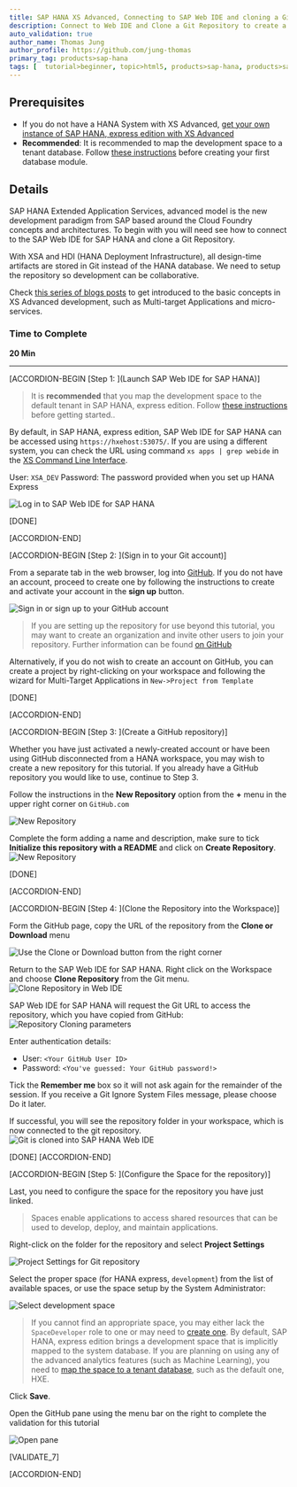 ```yaml
---
title: SAP HANA XS Advanced, Connecting to SAP Web IDE and cloning a Git Repository to begin development
description: Connect to Web IDE and Clone a Git Repository to create a Multi-Target Application
auto_validation: true
author_name: Thomas Jung
author_profile: https://github.com/jung-thomas
primary_tag: products>sap-hana
tags: [  tutorial>beginner, topic>html5, products>sap-hana, products>sap-web-ide ]
---
```


## Prerequisites  
  - If you do not have a HANA System with XS Advanced, [get your own instance of SAP HANA, express edition with XS Advanced](https://developers.sap.com/topics/hana.html)
  - **Recommended**: It is recommended to map the development space to a tenant database. Follow [these instructions](https://developers.sap.com/tutorials/xsa-tenant-db-space.html) before creating your first database module.

## Details
SAP HANA Extended Application Services, advanced model is the new development paradigm from SAP based around the Cloud Foundry concepts and architectures.
To begin with you will need see how to connect to the SAP Web IDE for SAP HANA and clone a Git Repository.

With XSA and HDI (HANA Deployment Infrastructure), all design-time artifacts are stored in Git instead of the HANA database. We need to setup the repository so development can be collaborative.

Check [this series of blogs posts](https://blogs.sap.com/2017/09/04/xs-advanced-for-not-so-dummies/) to get introduced to the basic concepts in XS Advanced development, such as Multi-target Applications and micro-services.

### Time to Complete
**20 Min**

---

[ACCORDION-BEGIN [Step 1: ](Launch SAP Web IDE for SAP HANA)]

> It is **recommended** that you map the development space to the default tenant in SAP HANA, express edition. Follow [these instructions](https://developers.sap.com/tutorials/xsa-tenant-db-space.html) before getting started..

By default, in SAP HANA, express edition, SAP Web IDE for SAP HANA can be accessed using `https://hxehost:53075/`. If you are using a different system, you can check the URL using command `xs apps | grep webide` in the [XS Command Line Interface](https://help.sap.com/viewer/4505d0bdaf4948449b7f7379d24d0f0d/latest/en-US/addd59069e6f444ca6ccc064d131feec.html).

User: `XSA_DEV`
Password: The password provided when you set up HANA Express

![Log in to SAP Web IDE for SAP HANA](1.png)

[DONE]

[ACCORDION-END]


[ACCORDION-BEGIN [Step 2: ](Sign in to your Git account)]

From a separate tab in the web browser, log into [GitHub](https://GitHub.com). If you do not have an account, proceed to create one by following the instructions to create and activate your account in the **sign up** button.

![Sign in or sign up to your GitHub account](1_git.png)

> If you are setting up the repository for use beyond this tutorial, you may want to create an organization and invite other users to join your repository. Further information can be found [on GitHub](https://help.github.com/articles/creating-a-new-repository/)

Alternatively, if you do not wish to create an account on GitHub, you can create a project by right-clicking on your workspace and following the wizard for Multi-Target Applications in `New->Project from Template`

[DONE]

[ACCORDION-END]

[ACCORDION-BEGIN [Step 3: ](Create a GitHub repository)]

Whether you have just activated a newly-created account or have been using GitHub disconnected from a HANA workspace, you may wish to create a new repository for this tutorial. If you already have a  GitHub repository you would like to use, continue to Step 3.

Follow the instructions in the **New Repository** option from the **+** menu in the upper right corner on `GitHub.com`

![New Repository](2.png)

Complete the form adding a name and description, make sure to tick **Initialize this repository with a README** and click on **Create Repository**.
![New Repository](3.png)

[DONE]

[ACCORDION-END]


[ACCORDION-BEGIN [Step 4: ](Clone the Repository into the Workspace)]

Form the GitHub page, copy the URL of the repository from the **Clone or Download** menu

![Use the Clone or Download button from the right corner](3_1.png)

Return to the SAP Web IDE for SAP HANA. Right click on the Workspace and choose **Clone Repository** from the Git menu.
![Clone Repository in Web IDE](4.png)

SAP Web IDE for SAP HANA will request the Git URL to access the repository, which you have copied from GitHub:
![Repository Cloning parameters](4_2.png)

Enter authentication details:
- User:  `<Your GitHub User ID>`
- Password:  `<You've guessed: Your GitHub password!>`

Tick the **Remember me** box so it will not ask again for the remainder of the session. If you receive a Git Ignore System Files message, please choose Do it later.

If successful, you will see the repository folder in your workspace, which is now connected to the git repository.
![Git is cloned into SAP HANA Web IDE](4_3.png)


[DONE]
[ACCORDION-END]

[ACCORDION-BEGIN [Step 5: ](Configure the Space for the repository)]

Last, you need to configure the space for the repository you have just linked.

>Spaces enable applications to access shared resources that can be used to develop, deploy, and maintain applications.

Right-click on the folder for the repository and select **Project Settings**

![Project Settings for Git repository](5.png)

Select the proper space (for HANA express, `development`) from the list of available spaces, or use the space setup by the System Administrator:

![Select development space](6.png)

> If you cannot find an appropriate space, you may either lack the `SpaceDeveloper` role to one or may need to [create one](xsa-setup-new-space). By default, SAP HANA, express edition brings a development space that is implicitly mapped to the system database. If you are planning on using any of the advanced analytics features (such as Machine Learning), you need to [map the space to a tenant database](xsa-tenant-db-space), such as the default one, HXE.

Click **Save**.

Open the GitHub pane using the menu bar on the right to complete the validation for this tutorial

![Open pane](git.png)

[VALIDATE_7]

[ACCORDION-END]

